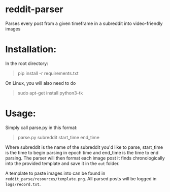 # reddit-parser
Parses every post from a given timeframe in a subreddit into video-friendly images

# Installation:
In the root directory:
> pip install -r requirements.txt

On Linux, you will also need to do 
>sudo apt-get install python3-tk

# Usage: 
Simply call parse.py in this format: 

> parse.py subreddit start_time end_time 

Where subreddit is the name of the subreddit you'd like to parse, start_time is the time to begin parsing in epoch time and end_time is the time to end parsing. The parser will then format each image post it finds chronologically into the provided template and save it in the 
`out` folder.

A template to paste images into can be found in `reddit_parse/resources/template.png`.
All parsed posts will be logged in `logs/record.txt`. 

